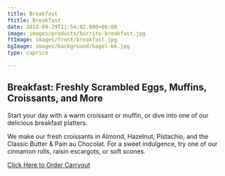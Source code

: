 ```yaml
---
title: Breakfast
ftitle: Breakfast
date: 2018-09-29T11:54:02.000+06:00
image: images/products/burrito-breakfast.jpg
ftImage: images/front/breakfast.jpg
bgImage: images/background/bagel-bk.jpg
type: caprice

---
```

## Breakfast: Freshly Scrambled Eggs, Muffins, Croissants, and More

Start your day with a warm croissant or muffin, or dive into one of our delicious breakfast platters.

We make our fresh croissants in Almond, Hazelnut, Pistachio, and the Classic Butter & Pain au Chocolat. For a sweet indulgence, try one of our cinnamon rolls, raisin escargots, or soft scones.

<a href="#">Click Here to Order Carryout</a>